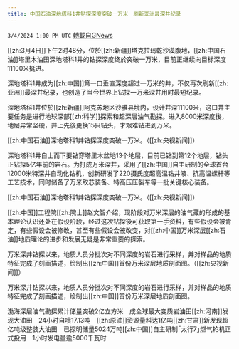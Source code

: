 ```yaml
---
title: 中国石油深地塔科1井钻探深度突破一万米　刷新亚洲最深井纪录
---
```

`3/4/2024 1:00 PM UTC` [轉載自GNews](https://gnews.org/articles/2363748)

[[zh:3月4日]]下午2时48分，位於[[zh:新疆]]塔克拉玛乾沙漠腹地，[[zh:中国石油]]塔里木油田深地塔科1井的钻探深度终於突破一万米，目前正继续向目标深度11100米挺进。

深地塔科1井成为[[zh:中国]]第一口垂直深度超过一万米的井，不仅再次刷新[[zh:亚洲]]最深井纪录，也创造了当今世界上钻探一万米深井用时最短纪录。

深地塔科1井位於[[zh:新疆]]阿克苏地区沙雅县境内，设计井深11100米，这口井主要任务是进行地球深部[[zh:科学]]探索和超深层油气勘探。进入8000米深度後，地层异常坚硬，井上先後更换15只钻头，才艰难钻进到万米。

[[zh:中国石油]]深地塔科1井钻探深度突破一万米。（[[zh:央视新闻]]）

深地塔科1井自上而下要钻穿塔里木盆地13个地层，目前已钻到第12个地层，钻头正钻探5亿年前的岩石。为打成万米深井，采用了[[zh:中国]]自主研制的全球首台12000米特深井自动化钻机，创新研发了220摄氏度超高温钻井液、抗高温螺杆等工艺技术，同时储备了万米取芯装备、特高压压裂车等一批关键核心装备。

[[zh:中国石油]]深地塔科1井钻探深度突破一万米。（[[zh:央视新闻]]）

[[zh:中国]]工程院[[zh:院士]]赵文智介绍，现阶段对万米深层的油气藏的形成的基本理论认识还处在假设阶段，经过这次钻探後可获取第一手资料，有些假设会被肯定，有些假设会被修改，甚至有些假设会被改变，对[[zh:中国]]万米深层[[zh:石油]]地质理论的进步和发展无疑是非常重要的探索。

万米深井钻探以来，地质人员分批次对不同深度的岩石进行采样，并对样品的地质特征完成了刻画描述，绘制出[[zh:中国]]首份万米深层地质剖面图。（[[zh:央视新闻]]）

万米深井钻探以来，地质人员分批次对不同深度的岩石进行采样，并对样品的地质特征完成了刻画描述，绘制出[[zh:中国]]首份万米深层地质剖面图。

渤海深层油气勘探累计储量突破2亿立方米　成全球最大变质岩油田[[zh:河南]]发现大油田　24小时自喷17.13吨　[[zh:原油]]资源量料达1亿吨[[zh:甘肃]]新发现超亿吨级整装大油田　已探明储量5024万吨[[zh:中国]]自主研制｢太行7｣燃气轮机正式投用　1小时发电量逾5000千瓦时
